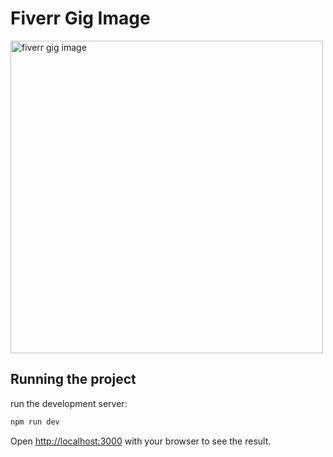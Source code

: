 # Fiverr Gig Image

<img src="https://user-images.githubusercontent.com/108592948/221644290-c40dc348-79ba-4c5a-9836-c7ee6add1040.png" alt="fiverr gig image" width="500px"/>

## Running the project

run the development server:

```bash
npm run dev
```

Open [http://localhost:3000](http://localhost:3000) with your browser to see the result.

